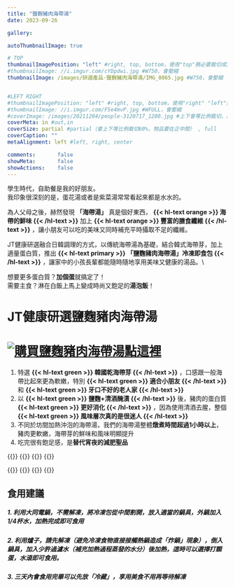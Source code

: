 ```yaml
---
title: "鹽麴豬肉海帶湯"
date: 2023-09-26

gallery: 

autoThumbnailImage: true

# TOP
thumbnailImagePosition: "left" #right, top, bottom，使用"top"務必要裁切成寬度750，這樣才會正確顯示，其他用原尺寸即可
#thumbnailImage: //i.imgur.com/cYDpdwi.jpg #W750，會壓縮
thumbnailImage: /images/研選產品-鹽麴豬肉海帶湯/IMG_8065.jpg #W750，會壓縮


#LEFT RIGHT
#thumbnailImagePosition: "left" #right, top, bottom，使用"right" "left"務必要裁切成接近正方形，這樣才會正確顯示
#thumbnailImage: //i.imgur.com/F5e4mvP.jpg #WFULL，會壓縮
#coverImage: /images/20211204/people-3120717_1280.jpg #上下會等比例裁切，左右不變，WFULL
coverMeta: in #out,in
coverSize: partial #partial（會上下等比例裁切60%，物品要在正中間） , full
coverCaption: ""
metaAlignment: left #left, right, center

comments:       false
showMeta:       false
showActions:    false
---
```

學生時代，自助餐是我的好朋友。\
我印象很深刻的是，蛋花湯或者是紫菜湯常常看起來都是水水的。
<!--more-->

為人父母之後，赫然發現 **「海帶湯」** 真是個好東西，
**{{< hl-text orange >}}
海帶的鮮味
{{< /hl-text >}}**
加上
**{{< hl-text orange >}}
豐富的膳食纖維
{{< /hl-text >}}**
，讓小朋友可以吃的美味又同時補充平時攝取不足的纖維。

JT健康研選融合日韓調理的方式，以傳統海帶湯為基礎，結合韓式海帶芽，加上適量蛋白質，推出
**{{< hl-text primary >}}
「鹽麴豬肉海帶湯」冷凍即食包
{{< /hl-text >}}**
，讓家中的小孩長輩都能隨時隨地享用美味又健康的湯品。\

想要更多蛋白質？**加個蛋**就搞定了！\
需要主食？淋在白飯上馬上變成時尚又飽足的**湯泡飯**！

# JT健康研選鹽麴豬肉海帶湯
# [![](/images/JT健康研選-購買點我1.png "購買鹽麴豬肉海帶湯點這裡")](https://forms.gle/qg8PLDNaRkxjby8t7)

1. 特選
**{{< hl-text green >}}
韓國乾海帶芽
{{< /hl-text >}}**
，口感跟一般海帶比起來更為軟嫩，特別
**{{< hl-text green >}}
適合小朋友
{{< /hl-text >}}**
和
**{{< hl-text green >}}
牙口不好的老人家
{{< /hl-text >}}**
2. 以
**{{< hl-text green >}}
鹽麴+清酒醃漬
{{< /hl-text >}}**
後，豬肉的蛋白質
**{{< hl-text green >}}
更好消化
{{< /hl-text >}}**
，因為使用清酒去腥，整個
**{{< hl-text green >}}
風味層次真的是很迷人
{{< /hl-text >}}**
3. 不同於坊間加熱沖泡的海帶湯，我們的海帶湯整體**燉煮時間超過1小時以上**，豬肉更軟嫩，海帶芽的鮮味和風味明顯提升
4. 吃完很有飽足感，是**替代宵夜的減肥聖品**

{{<image classes="clear">}}
{{<image classes="fancybox fig-50" thumbnail-width="100%" thumbnail-height="100%" src="/images/研選產品-鹽麴豬肉海帶湯/IMG_8039.jpg" title="" >}}
{{<image classes="fancybox fig-50" thumbnail-width="84.5%" thumbnail-height="84.5%" src="/images/研選產品-鹽麴豬肉海帶湯/IMG_8052.jpg" title="" >}}
{{<image classes="clear">}}

{{<image classes="clear">}}
{{<image classes="fancybox fig-50" thumbnail-width="100%" thumbnail-height="100%" src="/images/研選產品-鹽麴豬肉海帶湯/IMG_8097.jpg" title="" >}}
{{<image classes="fancybox fig-50" thumbnail-width="92.5%" thumbnail-height="92.5%" src="/images/食品標示/鹽麴豬肉海帶湯食品標示.jpg" title="" >}}
{{<image classes="clear">}}


## 食用建議
##### 1. 利用大同電鍋，不需解凍，將冷凍包從中間割開，放入適當的鍋具，外鍋加入1/4杯水，加熱完成即可食用
##### 2. 利用爐子，請先解凍（避免冷凍食物直接接觸熱鍋造成「炸鍋」現象），倒入鍋具，加入少許過濾水（補充加熱過程蒸發的水分）後加熱，這時可以選擇打顆蛋，水滾即可食用。
##### 3. 三天內會食用完畢可以先放「冷藏」，享用美食不用再等待解凍